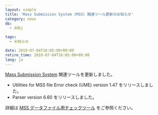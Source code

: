 ```yaml
---
layout: simple
title: 'Mass Submission System (MSS) 関連ツール更新のお知らせ'
category: news
db:
  - ddbj

tags:
  - お知らせ

date: 2019-07-04T16:05:00+09:00
retire_time: 2019-07-04T16:05:00+09:00
lang: ja
---
```


<p><a href="/ddbj/mss.html">Mass Submission System</a> 関連ツールを更新しました。</p>

<ul>
    <li>Utilities for MSS file Error check (UME) version 1.47 をリリースしました。</li>
    <li>Parser version 6.60 をリリースしました。</li>
</ul>

<p class="top_space">詳細は <a href="/ddbj/mss-tool.html#download">MSS データファイル用チェックツール</a> をご参照ください。</p>
